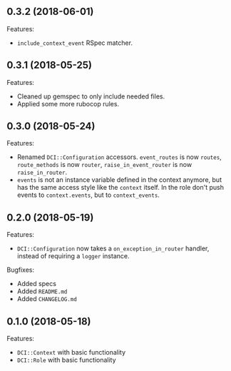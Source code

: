 ## 0.3.2 (2018-06-01)

Features:

  - `include_context_event` RSpec matcher.


## 0.3.1 (2018-05-25)

Features:

  - Cleaned up gemspec to only include needed files.
  - Applied some more rubocop rules.

## 0.3.0 (2018-05-24)

Features:

  - Renamed `DCI::Configuration` accessors. `event_routes` is now `routes`, `route_methods` is now `router`, `raise_in_event_router` is now `raise_in_router`.
  - `events` is not an instance variable defined in the context anymore, but has the same access style like the `context` itself. In the role don't push events to `context.events`, but to `context_events`.

## 0.2.0 (2018-05-19)

Features:

  - `DCI::Configuration` now takes a `on_exception_in_router` handler, instead of requiring a `logger` instance.

Bugfixes:

  - Added specs
  - Added `README.md`
  - Added `CHANGELOG.md`

## 0.1.0 (2018-05-18)

Features:

  - `DCI::Context` with basic functionality
  - `DCI::Role` with basic functionality
